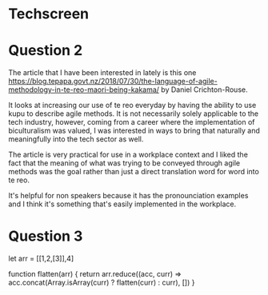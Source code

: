 # Techscreen

# Question 2

The article that I have been interested in lately is this one https://blog.tepapa.govt.nz/2018/07/30/the-language-of-agile-methodology-in-te-reo-maori-being-kakama/ by Daniel Crichton-Rouse.

It looks at increasing our use of te reo everyday by having the ability to use kupu to describe agile methods. It is not necessarily solely applicable to the tech industry, however, coming from a career where the implementation of biculturalism was valued, I was interested in ways to bring that naturally and meaningfully into the tech sector as well.

The article is very practical for use in a workplace context and I liked the fact that the meaning of what was trying to be conveyed through agile methods was the goal rather than just a direct translation word for word into te reo.

It's helpful for non speakers because it has the pronounciation examples and I think it's something that's easily implemented in the workplace.

# Question 3

let arr = [[1,2,[3]],4]

function flatten(arr) {
  return arr.reduce((acc, curr) => acc.concat(Array.isArray(curr) ? flatten(curr) : curr), [])
}
